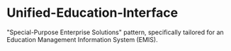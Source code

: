 # Unified-Education-Interface
"Special-Purpose Enterprise Solutions" pattern, specifically tailored for an Education Management Information System (EMIS).
